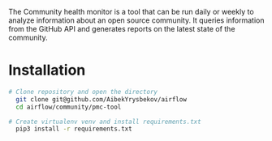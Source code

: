 The Community health monitor is a tool that can be run daily or weekly to analyze information about an open source community. It queries information from the GitHub API and generates reports on the latest state of the community.

# Installation 
```sh
# Clone repository and open the directory
  git clone git@github.com/AibekYrysbekov/airflow
  cd airflow/community/pmc-tool

# Create virtualenv venv and install requirements.txt
  pip3 install -r requirements.txt



